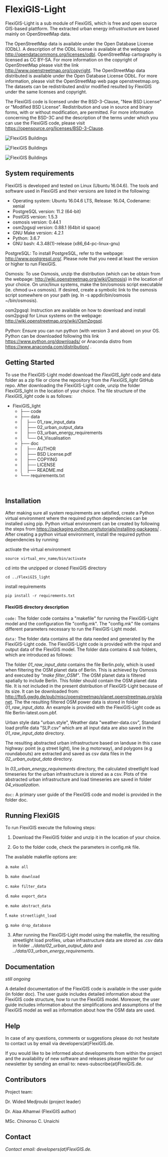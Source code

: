 
# FlexiGIS-Light

FlexiGIS-Light is a sub module of FlexiGIS, which is free and open source GIS-based plattform. The extracted urban energy infrustructure are based mainly on OpenStreetMap data.

The OpenStreetMap data is available under the Open Database License (ODbL). A description of the ODbL license is available at the webpage http://opendatacommons.org/licenses/odbl.
OpenStreetMap cartography is licensed as CC BY-SA. For more information on the copyright of OpenStreetMap please visit the link http://www.openstreetmap.org/copyright. The OpenStreetMap data distributed is available under the Open Database License ODbL. For more information, please visit the OpenStreetMap web page openstreetmap.org.
The datasets can be redistributed and/or modified resulted by FlexiGIS under the same licenses and copyright.

The FlexiGIS code is licensed under the BSD-3-Clause, "New BSD License" or "Modified BSD License". Redistribution and use in source and binary forms, with or without modification, are permitted. For more information concerning the BSD-3C and the description of the terms under which you can use the FlexiGIS code, please visit https://opensource.org/licenses/BSD-3-Clause.

![FlexiGIS Buildings](data/04_Visualisation/roads.png)

![FlexiGIS Buildings](data/04_Visualisation/points.png)

![FlexiGIS Buildings](data/04_Visualisation/load_streetlight_planet_osm_line.png)

## System requirements
FlexiGIS is developed and tested on Linux (Ubuntu 16.04.6). The tools and software used in FlexiGIS and their versions are listed in the following:

* Operating system: Ubuntu 16.04.6 LTS, Release: 16.04, Codename: xenial
* PostgreSQL version: 11.2 (64-bit)
* PostGIS version: 1.5.3
* osmosis version: 0.44.1
* osm2pgsql version: 0.88.1 (64bit id space)
* GNU Make version: 4.2.1
* Python: 3.6.7
* GNU bash: 4.3.48(1)-release (x86_64-pc-linux-gnu)


PostgreSQL: To install PostgreSQL, refer to the webpage: http://www.postgresql.org/. Please note that you need at least the version or higher to run FlexiGIS.

Osmosis: To use Osmosis, unzip the distribution (which can be obtain from the webpage: http://wiki.openstreetmap.org/wiki/Osmosis) in the location of your choice. On unix/linux systems, make the bin/osmosis script executable (ie. chmod u+x osmosis). If desired, create a symbolic link to the osmosis script somewhere on your path (eg. ln -s appdir/bin/osmosis ~/bin/osmosis).

osm2pgsql: Instruction are available on how to download and install osm2pgsql for Linux systems on the webpage: http://wiki.openstreetmap.org/wiki/Osm2pgsql.

Python: Ensure you can run python (with version 3 and above) on your OS. Python can be downloaded following this link https://www.python.org/downloads/ or Anaconda distro from https://www.anaconda.com/distribution/ .

## Getting Started
To use the FlexiGIS-Light model download the *FlexiGIS_light* code and data folder as a zip file or clone the repository from the *FlexiGIS_light* GitHub repo. After downloading the FlexiGIS-Light code, unzip the folder FlexiGIS_light in the location of your choice. The file structure of the *FlexiGIS_light* code is as follows:

* FlexiGIS_light
    * ├── code
    * ├── data
    * │   ├── 01_raw_input_data
    * │   ├── 02_urban_output_data
    * │   ├── 03_urban_energy_requirements
    * │   └── 04_Visualisation
    * ├── doc
    * │   ├── AUTHOR
    * │   ├── BSD License.pdf
    * │   ├── COPYING
    * │   ├── LICENSE
    * │   ├── README.md
    * └── requirements.txt

  
## Installation
After making sure all system requirements are satisfied, create a Python virtual environment where the required python dependencies can be installed using pip. Python virtual
environment can be created by following the steps from https://packaging.python.org/tutorials/installing-packages/ . After creating a python virtual environment, install
the required python dependencies by running:

activate the virtual environment

```
source virtual_env_name/bin/activate
```
cd into the unzipped or cloned FlexiGIS directory

```
cd ../FlexiGIS_light
```

install requirements

```
pip install -r requirements.txt
```

#### FlexiGIS directory description

`code:` The folder code contains a "makefile" for running the FlexiGIS-Light model and the configuration file "config.mk". The "config.mk" file contains different parameters necessary
 to run the FlexiGIS-Light model.

`data:` The folder data contains all the data needed and generated by the FlexiGIS-Light code. The FlexiGIS-Light code is provided with the input and output data of the FlexiGIS model. The folder data contains 4 sub folders, which are introduced as follows:

The folder *01_raw_input_data* contains the file Berlin.poly, which is used when filtering the OSM planet data of Berlin. This is achieved by Osmosis and executed by *"make filter_OSM"*. The OSM planet data is filtered spatially to include Berlin. This folder should contain the OSM planet data file. It is not included in the present distribution of FlexiGIS-Light because of its size. It can be downloaded from: http://ftp5.gwdg.de/pub/misc/openstreetmap/planet.openstreetmap.org/planet. The the resulting filtered OSM power data is stored in folder *01_raw_input_data*. An example is provided with the FlexiGIS-Light code as file Berlin-latest.osm.pbf.

Urban style data "urban.style", Weather data "weather-data.csv", Standard load profile data "SLP.csv" which are all input data are also saved in the *01_raw_input_data* directory.

The resulting abstracted urban infrastructure based on landuse in this case highway: point (e.g street light), line (e.g motorway), and polygons (e.g roundabouts) are extracted and saved as csv data files in the *02_urban_output_data* directory.

In *03_urban_energy_requirements* directory, the calculated streetlight load timeseries for the urban infrastructure is stored as a csv. Plots of the abstracted urban infrastructure and load timeseries are saved in folder *04_visualization*.

`doc:` A primary user guide of the FlexiGIS code and model  is provided in the folder doc.

## Running FlexiGIS

To run FlexiGIS execute the following steps:

1. Download the FlexiGIS folder and unzip it in the location of your choice.

2. Go to the folder code, check the parameters in config.mk file.

The available makefile options are:

a. `make all`

b. `make download`

c. `make filter_data`

d. `make export_data`

e. `make abstract_data`

f. `make streetlight_load`

g. `make drop_database`

3. After running the FlexiGIS-Light model using the makefile, the resulting streetlight load profiles, urban infrastructure data are stored as .csv data in folder *../data/02_urban_output_data* and *../data/03_urban_energy_requirements*.

## Documentation

*still ongoing*

A detailed documentation of the FlexiGIS code  is available in the user guide (in folder doc).
The user guide includes detailed information about the FlexiGIS code structure, how to run the FlexiGIS model. Moreover, the user guide includes information about the simplifications and assumptions of the FlexiGIS model as well as information about how the OSM data are used.

## Help

In case of any questions, comments or suggestions please do not hesitate to contact us by email via developers(at)FlexiGIS.de.

If you would like to be informed about developments from within the project and the availability of new software and releases please register for our newsletter by sending an email to:
news-subscribe(at)FlexiGIS.de.

## Contributors
Project team:

Dr. Wided Medjroubi (project leader)

Dr. Alaa Alhamwi (FlexiGIS author)

MSc. Chinonso C. Unaichi

## Contact

*Contact email: developers(at)FlexiGIS.de.*
